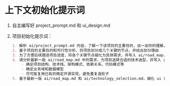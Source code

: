 # 上下文初始化提示词

1. 自主编写好 project_prompt.md 和 ui_design.md

2. 项目初始化提示词：

    ```md
    1. 解析 ai/project_prompt.md 内容，了解一下该项目的主要目的，谈一谈你的理解，并分析项目的可行性，看是否有明显的缺陷或不足，以及在实现过程中可能会有哪些挑战？
    2. 基于项目的主要目的和可行性分析，将项目划分成几个关键的节点，并给出划分理由
    3. 为了方便后续跟进项目进度，将各个关键节点细化为具体需求，并写入 ai/road_map.md，样式不用太复杂
    4. 请分析最新一版 ai/road_map.md 中的需求，为项目选择合适的技术选型，并写入 ai/technology_selection.md
        - 确定项目结构、技术栈、架构模式、依赖关系、代码模式等
        - 确定业务域和数据模型
        - 尽可能复用已有的稳定开源实现，避免重复造轮子
    5. 基于最新一版 ai/road_map.md 和 ai/technology_selection.md，细化 ui 设计文档 ai/ui_design.md
    ```
